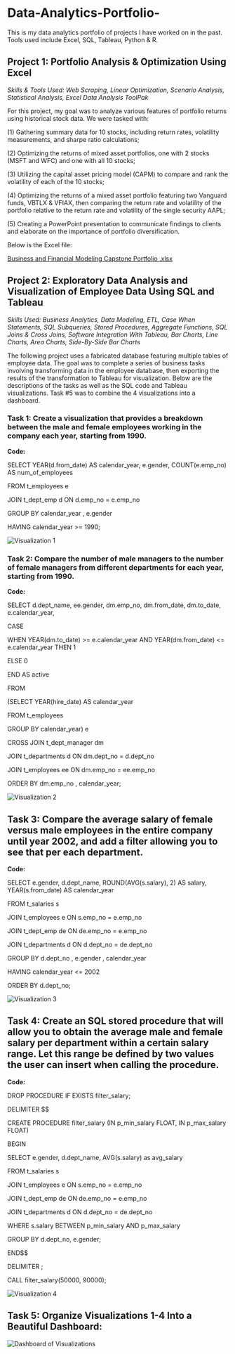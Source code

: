 # Data-Analytics-Portfolio-
This is my data analytics portfolio of projects I have worked on in the past. Tools used include Excel, SQL, Tableau, Python &amp; R.

## Project 1: Portfolio Analysis & Optimization Using Excel
*Skills & Tools Used: Web Scraping, Linear Optimization, Scenario Analysis, Statistical Analysis, Excel Data Analysis ToolPak*

For this project, my goal was to analyze various features of portfolio returns using historical stock data. We were tasked with:

(1) Gathering summary data for 10 stocks, including return rates, volatility measurements, and sharpe ratio calculations;

(2) Optimizing the returns of mixed asset portfolios, one with 2 stocks (MSFT and WFC) and one with all 10 stocks;

(3) Utilizing the capital asset pricing model (CAPM) to compare and rank the volatility of each of the 10 stocks;

(4) Optimizing the returns of a mixed asset portfolio featuring two Vanguard funds, VBTLX & VFIAX, then comparing the return rate and volatility of the portfolio relative to the return rate and volatility of the single security AAPL;

(5) Creating a PowerPoint presentation to communicate findings to clients and elaborate on the importance of portfolio diversification.

Below is the Excel file:

[Business and Financial Modeling Capstone Portfolio .xlsx](https://github.com/XSUPREMEXSKILLZ/Data-Analytics-Portfolio-/files/10060798/Business.and.Financial.Modeling.Capstone.Portfolio.xlsx)

## Project 2: Exploratory Data Analysis and Visualization of Employee Data Using SQL and Tableau
*Skills Used: Business Analytics, Data Modeling, ETL, Case When Statements, SQL Subqueries, Stored Procedures, Aggregate Functions, SQL Joins & Cross Joins, Software Integration With Tableau, Bar Charts, Line Charts, Area Charts, Side-By-Side Bar Charts*

The following project uses a fabricated database featuring multiple tables of employee data. The goal was to complete a series of business tasks involving transforming data in the employee database, then exporting the results of the transformation to Tableau for visualization. Below are the descriptions of the tasks as well as the SQL code and Tableau visualizations. Task #5 was to combine the 4 visualizations into a dashboard. 

### Task 1: Create a visualization that provides a breakdown between the male and female employees working in the company each year, starting from 1990. 
**Code:**

SELECT 
    YEAR(d.from_date) AS calendar_year,
    e.gender,
    COUNT(e.emp_no) AS num_of_employees

FROM
    t_employees e
        
JOIN
    t_dept_emp d ON d.emp_no = e.emp_no

GROUP BY calendar_year , e.gender

HAVING calendar_year >= 1990;

![Visualization 1](https://user-images.githubusercontent.com/29240952/203175746-4f33898b-3521-47ae-9d57-cd8c4521469b.PNG)

### Task 2: Compare the number of male managers to the number of female managers from different departments for each year, starting from 1990.
**Code:**

SELECT 
    d.dept_name,
    ee.gender,
    dm.emp_no,
    dm.from_date,
    dm.to_date,
    e.calendar_year,
   
CASE

WHEN YEAR(dm.to_date) >= e.calendar_year AND YEAR(dm.from_date) <= e.calendar_year THEN 1

ELSE 0

END AS active

FROM

(SELECT YEAR(hire_date) AS calendar_year
    
FROM t_employees
   
GROUP BY calendar_year) e
        
CROSS JOIN t_dept_manager dm
        
JOIN t_departments d ON dm.dept_no = d.dept_no
       
JOIN t_employees ee ON dm.emp_no = ee.emp_no

ORDER BY dm.emp_no , calendar_year;

![Visualization 2](https://user-images.githubusercontent.com/29240952/203175911-4856b0c6-fdeb-4e34-a236-0a8e305551a8.PNG)

## Task 3: Compare the average salary of female versus male employees in the entire company until year 2002, and add a filter allowing you to see that per each department.
**Code:**

SELECT e.gender, d.dept_name, ROUND(AVG(s.salary), 2) AS salary, YEAR(s.from_date) AS calendar_year

FROM t_salaries s

JOIN t_employees e ON s.emp_no = e.emp_no

JOIN t_dept_emp de ON de.emp_no = e.emp_no

JOIN t_departments d ON d.dept_no = de.dept_no

GROUP BY d.dept_no , e.gender , calendar_year

HAVING calendar_year <= 2002

ORDER BY d.dept_no;

![Visualization 3](https://user-images.githubusercontent.com/29240952/203175941-eb90b4e2-433c-4bff-8f0b-49e3ea12b664.PNG)

## Task 4: Create an SQL stored procedure that will allow you to obtain the average male and female salary per department within a certain salary range. Let this range be defined by two values the user can insert when calling the procedure.
**Code:**

DROP PROCEDURE IF EXISTS filter_salary;

DELIMITER $$

CREATE PROCEDURE filter_salary (IN p_min_salary FLOAT, IN p_max_salary FLOAT)

BEGIN

SELECT e.gender, d.dept_name, AVG(s.salary) as avg_salary

FROM t_salaries s

JOIN t_employees e ON s.emp_no = e.emp_no

JOIN t_dept_emp de ON de.emp_no = e.emp_no

JOIN t_departments d ON d.dept_no = de.dept_no

WHERE s.salary BETWEEN p_min_salary AND p_max_salary

GROUP BY d.dept_no, e.gender;

END$$

DELIMITER ;

CALL filter_salary(50000, 90000);

![Visualization 4](https://user-images.githubusercontent.com/29240952/203176023-37fbec24-645c-4950-a4b0-7914d370ac91.PNG)

## Task 5: Organize Visualizations 1-4 Into a Beautiful Dashboard:

![Dashboard of Visualizations](https://user-images.githubusercontent.com/29240952/203176137-1c82be5c-c1d8-41ad-8ab5-ef0364757154.PNG)
